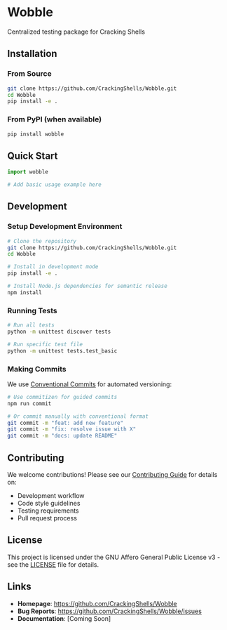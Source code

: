# Wobble

Centralized testing package for Cracking Shells

## Installation

### From Source

```bash
git clone https://github.com/CrackingShells/Wobble.git
cd Wobble
pip install -e .
```

### From PyPI (when available)

```bash
pip install wobble
```

## Quick Start

```python
import wobble

# Add basic usage example here
```

## Development

### Setup Development Environment

```bash
# Clone the repository
git clone https://github.com/CrackingShells/Wobble.git
cd Wobble

# Install in development mode
pip install -e .

# Install Node.js dependencies for semantic release
npm install
```

### Running Tests

```bash
# Run all tests
python -m unittest discover tests

# Run specific test file
python -m unittest tests.test_basic
```

### Making Commits

We use [Conventional Commits](https://www.conventionalcommits.org/) for automated versioning:

```bash
# Use commitizen for guided commits
npm run commit

# Or commit manually with conventional format
git commit -m "feat: add new feature"
git commit -m "fix: resolve issue with X"
git commit -m "docs: update README"
```

## Contributing

We welcome contributions! Please see our [Contributing Guide](./CONTRIBUTING.md) for details on:

- Development workflow
- Code style guidelines
- Testing requirements
- Pull request process

## License

This project is licensed under the GNU Affero General Public License v3 - see the [LICENSE](LICENSE) file for details.

## Links

- **Homepage**: https://github.com/CrackingShells/Wobble
- **Bug Reports**: https://github.com/CrackingShells/Wobble/issues
- **Documentation**: [Coming Soon]
